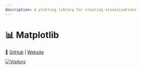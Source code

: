 ```yaml
---
description: A plotting library for creating visualizations
---
```


# 📊 Matplotlib
🔗 [GitHub](https://github.com/matplotlib/matplotlib) | [Website](https://matplotlib.org/)


[![Visitors](https://api.visitorbadge.io/api/visitors?path=https%3A%2F%2Fgithub.com%2Fdrshahizan\&labelColor=%23697689\&countColor=%23555555\&style=plastic)](https://visitorbadge.io/status?path=https%3A%2F%2Fgithub.com%2Fdrshahizan)
